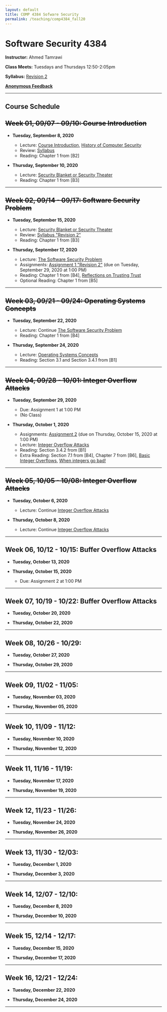 ```yaml
---
layout: default
title: COMP 4384 Sofware Security
permalink: /teaching/comp4384_fall20
---
```


# Software Security 4384

**Instructor:** Ahmed Tamrawi

**Class Meets:** Tuesdays and Thursdays 12:50-2:05pm

**Syllabus:** [Revision 2](/teaching/comp4384-fall20/COMP4384-syllabus-fall2020.pdf)

**[Anonymous Feedback](https://docs.google.com/forms/d/e/1FAIpQLSfRaFT_8y3nbf5OrgjrVhZ3tqTRrfiAWwbAmu5DGCkh47ykew/viewform?usp=sf_link)**


---

## Course Schedule

## ~~Week 01, 09/07 - 09/10: Course Introduction~~

- **Tuesday, September 8, 2020**
   - Lecture: [Course Introduction](/teaching/comp4384-fall20/00-Course_Overview.pdf), [History of Computer Security](/teaching/comp4384-fall20/01-History_Of_Computer_Security.pdf)
   - Review: [Syllabus](/teaching/comp4384-fall20/COMP4384-syllabus-fall2020.pdf)
   - Reading: Chapter 1 from [B2]

- **Thursday, September 10, 2020**
   - Lecture: [Security Blanket or Security Theater](/teaching/comp4384-fall20/02-Security_Blancket_or_Security_Theater.pdf)
   - Reading: Chapter 1 from [B3]
   
---

## ~~Week 02, 09/14 - 09/17: Software Security Problem~~

- **Tuesday, September 15, 2020**
   - Lecture: [Security Blanket or Security Theater](/teaching/comp4384-fall20/02-Security_Blancket_or_Security_Theater.pdf)
   - Review: [Syllabus "Revision 2"](/teaching/comp4384-fall20/COMP4384-syllabus-fall2020.pdf)
   - Reading: Chapter 1 from [B3]

- **Thursday, September 17, 2020**
   - Lecture: [The Software Security Problem](/teaching/comp4384-fall20/03-The_Software_Security_Problem.pdf)
   - Assignments: [Assignment 1 "Revision 2"](/teaching/comp4384-fall20/COMP4384-Assignment1.pdf) (due on Tuesday, September 29, 2020 at 1:00 PM)
   - Reading: Chapter 1 from [B4], [Reflections on Trusting Trust](/teaching/comp4384-fall20/p761-thompson.pdf)
   - Optional Reading: Chapter 1 from [B5]

---

## ~~Week 03, 09/21 - 09/24: Operating Systems Concepts~~

- **Tuesday, September 22, 2020**
   - Lecture: Continue [The Software Security Problem](/teaching/comp4384-fall20/03-The_Software_Security_Problem.pdf)
   - Reading: Chapter 1 from [B4]

- **Thursday, September 24, 2020**
   - Lecture: [Operating Systems Concepts](/teaching/comp4384-fall20/04-Operating_Systems_Concepts.pdf)
   - Reading: Section 3.1 and Section 3.4.1 from [B1]

---

## ~~Week 04, 09/28 - 10/01: Integer Overflow Attacks~~

- **Tuesday, September 29, 2020**
   - Due: Assignment 1 at 1:00 PM
   - (No Class)

- **Thursday, October 1, 2020**
   - Assignments: [Assignment 2](/teaching/comp4384-fall20/COMP4384-Assignment2.pdf) (due on Thursday, October 15, 2020 at 1:00 PM)
   - Lecture: [Integer Overflow Attacks](/teaching/comp4384-fall20/05-Integer_Overflow_Attacks.pdf)
   - Reading: Section 3.4.2 from [B1]
   - Extra Reading: Section 7.1 from [B4], Chapter 7 from [B6], [Basic Integer Overflows](http://phrack.org/issues/60/10.html), [When integers go bad!](https://blog.feabhas.com/2014/10/vulnerabilities-in-c-when-integers-go-bad/)

---

## ~~Week 05, 10/05 - 10/08: Integer Overflow Attacks~~

- **Tuesday, October 6, 2020**
   - Lecture: Continue [Integer Overflow Attacks](/teaching/comp4384-fall20/05-Integer_Overflow_Attacks.pdf)

- **Thursday, October 8, 2020**
   - Lecture: Continue [Integer Overflow Attacks](/teaching/comp4384-fall20/05-Integer_Overflow_Attacks.pdf)

---

## Week 06, 10/12 - 10/15: Buffer Overflow Attacks

- **Tuesday, October 13, 2020**

- **Thursday, October 15, 2020**
   - Due: Assignment 2 at 1:00 PM

---

## Week 07, 10/19 - 10/22: Buffer Overflow Attacks

- **Tuesday, October 20, 2020**

- **Thursday, October 22, 2020**

---

## Week 08, 10/26 - 10/29: 

- **Tuesday, October 27, 2020**

- **Thursday, October 29, 2020**

---

## Week 09, 11/02 - 11/05: 

- **Tuesday, November 03, 2020**

- **Thursday, November 05, 2020**

---

## Week 10, 11/09 - 11/12: 

- **Tuesday, November 10, 2020**

- **Thursday, November 12, 2020**

---

## Week 11, 11/16 - 11/19: 

- **Tuesday, November 17, 2020**

- **Thursday, November 19, 2020**

---

## Week 12, 11/23 - 11/26: 

- **Tuesday, November 24, 2020**

- **Thursday, November 26, 2020**

---

## Week 13, 11/30 - 12/03: 

- **Tuesday, December 1, 2020**

- **Thursday, December 3, 2020**

---

## Week 14, 12/07 - 12/10: 

- **Tuesday, December 8, 2020**

- **Thursday, December 10, 2020**

---

## Week 15, 12/14 - 12/17: 

- **Tuesday, December 15, 2020**

- **Thursday, December 17, 2020**

---

## Week 16, 12/21 - 12/24: 

- **Tuesday, December 22, 2020**

- **Thursday, December 24, 2020**

---